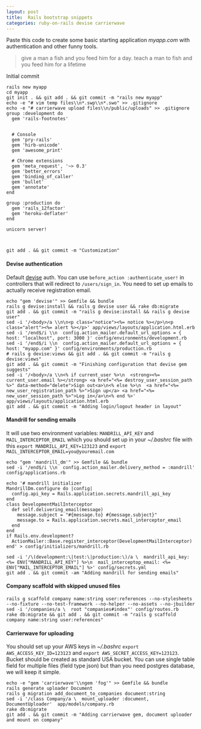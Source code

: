```yaml
---
layout: post
title:  Rails bootstrap snippets
categories: ruby-on-rails devise carrierwave
---
```


Paste this code to create some basic starting application *myapp.com* with authentication and other funny tools.

> give a man a fish and you feed him for a day. teach a man to fish and you feed him for a lifetime

Initial commit

~~~
rails new myapp
cd myapp
git init . && git add . && git commit -m "rails new myapp"
echo -e "# vim temp files\\n*.swp\\n*.swo" >> .gitignore
echo -e "# carrierwave upload files\\n/public/uploads" >> .gitignore
group :development do
  gem 'rails-footnotes'


  # Console
  gem 'pry-rails'
  gem 'hirb-unicode'
  gem 'awesome_print'

  # Chrome extensions
  gem 'meta_request', '~> 0.3'
  gem 'better_errors'
  gem 'binding_of_caller'
  gem 'bullet'
  gem 'annotate'
end

group :production do
  gem 'rails_12factor'
  gem 'heroku-deflater'
end

unicorn server!



git add . && git commit -m "Customization"
~~~

#### Devise authentication

Default [devise](https://github.com/plataformatec/devise) auth. You can use `before_action :authenticate_user!` in controllers that will redirect to `/users/sign_in`. You need to set up emails to actually receive registration email.

~~~
echo "gem 'devise'" >> Gemfile && bundle
rails g devise:install && rails g devise user && rake db:migrate
git add . && git commit -m "rails g devise:install && rails g devise user"
sed -i '/<body>/a \\n\n<p class="notice"><%= notice %></p>\n<p class="alert"><%= alert %></p>' app/views/layouts/application.html.erb 
sed -i '/end$/i \\n  config.action_mailer.default_url_options = { host: "localhost", port: 3000 }' config/environments/development.rb 
sed -i '/end$/i \\n  config.action_mailer.default_url_options = { host: "myapp.com" }' config/environments/production.rb 
# rails g devise:views && git add . && git commit -m "rails g devise:views"
git add . && git commit -m "Finishing configuration that devise gem suggests"
sed -i '/<body>/a \\n<% if current_user %>\n  <strong><%= current_user.email %></strong> <a href="<%= destroy_user_session_path %>" data-method="delete">Sign out<a>\n<% else %>\n  <a href="<%= new_user_registration_path %>">Sign up</a> <a href="<%= new_user_session_path %>">Log in</a>\n<% end %>'  app/views/layouts/application.html.erb 
git add . && git commit -m "Adding login/logout header in layout"
~~~

#### Mandrill for sending emails

It will use two environment variables: `MANDRILL_API_KEY` and `MAIL_INTERCEPTOR_EMAIL` which you should set up in your *~/.bashrc* file with this `export MANDRILL_API_KEY=123123` and `export MAIL_INTERCEPTOR_EMAIL=you@youremail.com`

~~~
echo "gem 'mandrill_dm'" >> Gemfile && bundle
sed -i '/end$/i \\n  config.action_mailer.delivery_method = :mandrill' config/applications.rb

echo '# mandrill initializer
MandrillDm.configure do |config|
  config.api_key = Rails.application.secrets.mandrill_api_key
end
class DevelopmentMailInterceptor
  def self.delivering_email(message)
    message.subject = "#{message.to} #{message.subject}"
    message.to = Rails.application.secrets.mail_interceptor_email
  end
end
if Rails.env.development?
  ActionMailer::Base.register_interceptor(DevelopmentMailInterceptor)
end' > config/initializers/mandrill.rb

sed -i '/\(development:\|test:\|production:\)/a \  mandrill_api_key: <%= ENV["MANDRILL_API_KEY"] %>\n  mail_interceptop_email: <%= ENV["MAIL_INTERCEPTOR_EMAIL"] %>' config/secrets.yml
git add . && git commit -am "Adding mandrill for sending emails"
~~~

#### Company scaffold with skipped unused files
~~~
rails g scaffold company name:string user:references --no-stylesheets --no-fixture --no-test-framework --no-helper --no-assets --no-jbuilder
sed -i '/companies/a \  root "companies#index"' config/routes.rb
rake db:migrate && git add . && git commit -m "rails g scaffold company name:string user:references"
~~~

#### Carrierwave for uploading

You should set up your AWS keys in *~/.bashrc* `export AWS_ACCESS_KEY_ID=123123` and `export AWS_SECRET_ACCESS_KEY=123123`. Bucket should be created as standard USA bucket. You can use single table field for multiple files (field type json) but than you need postgres database, we will keep it simple.

~~~
echo -e "gem 'carrierwave'\\ngem 'fog'" >> Gemfile && bundle
rails generate uploader Document
rails g migration add_document_to_companies document:string
sed -i '/class Company/a \  mount_uploader :document, DocumentUploader'  app/models/company.rb
rake db:migrate
git add . && git commit -m "Adding carrierwave gem, document uploader and mount on company"


~~~


